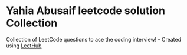 # Yahia Abusaif leetcode solution Collection
Collection of LeetCode questions to ace the coding interview! - Created using [LeetHub](https://github.com/QasimWani/LeetHub)
